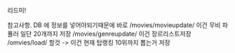 리드미!

참고사항.
DB 에 정보를 넣어야되기때문에
바로
/movies/movieupdate/ 이건 무비 파퓰러 일단 20개까지 저장
/movies/genreupdate/ 이건 장르리스트저장
/omvies/load/ 할것 -> 이건 현재 탑랭킹 10위까지 뽑는거 저장